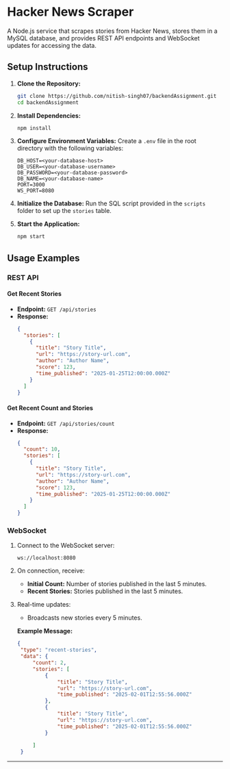 # Hacker News Scraper

A Node.js service that scrapes stories from Hacker News, stores them in a MySQL database, and provides REST API endpoints and WebSocket updates for accessing the data.

## Setup Instructions

1. **Clone the Repository:**
   ```bash
   git clone https://github.com/nitish-singh07/backendAssignment.git
   cd backendAssignment
   ```

2. **Install Dependencies:**
   ```bash
   npm install
   ```

3. **Configure Environment Variables:**
   Create a `.env` file in the root directory with the following variables:
   ```env
   DB_HOST=<your-database-host>
   DB_USER=<your-database-username>
   DB_PASSWORD=<your-database-password>
   DB_NAME=<your-database-name>
   PORT=3000
   WS_PORT=8080
   ```

4. **Initialize the Database:**
   Run the SQL script provided in the `scripts` folder to set up the `stories` table.

5. **Start the Application:**
   ```bash
   npm start
   ```

## Usage Examples

### REST API

#### Get Recent Stories
- **Endpoint:** `GET /api/stories`
- **Response:**
  ```json
  {
    "stories": [
      {
        "title": "Story Title",
        "url": "https://story-url.com",
        "author": "Author Name",
        "score": 123,
        "time_published": "2025-01-25T12:00:00.000Z"
      }
    ]
  }
  ```

#### Get Recent Count and Stories
- **Endpoint:** `GET /api/stories/count`
- **Response:**
  ```json
  {
    "count": 10,
    "stories": [
      {
        "title": "Story Title",
        "url": "https://story-url.com",
        "author": "Author Name",
        "score": 123,
        "time_published": "2025-01-25T12:00:00.000Z"
      }
    ]
  }
  ```

### WebSocket

1. Connect to the WebSocket server:
   ```
   ws://localhost:8080
   ```

2. On connection, receive:
   - **Initial Count:** Number of stories published in the last 5 minutes.
   - **Recent Stories:** Stories published in the last 5 minutes.

3. Real-time updates:
   - Broadcasts new stories every 5 minutes.

   **Example Message:**
   ```json
   {
    "type": "recent-stories",
    "data": {
        "count": 2,
        "stories": [
            {
                "title": "Story Title",
                "url": "https://story-url.com",
                "time_published": "2025-02-01T12:55:56.000Z"
            },
            {
                "title": "Story Title",
                "url": "https://story-url.com",
                "time_published": "2025-02-01T12:55:56.000Z"
            }
            
        ]
    }

   ```

---




